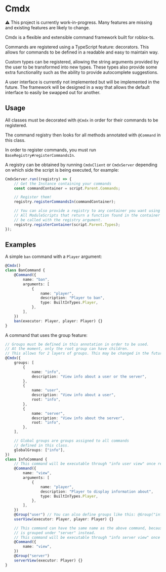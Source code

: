 # Cmdx

⚠️ This project is currently work-in-progress. Many features are missing and existing features are likely to change.

Cmdx is a flexible and extensible command framework built for roblox-ts.

Commands are registered using a TypeScript feature: decorators. This allows for commands to be
defined in a readable and easy to maintain way.

Custom types can be registered, allowing the string arguments provided by the user to be transformed into new types. These
types also provide some extra functionality such as the ability to provide autocomplete suggestions.

A user interface is currently not implemented but will be implemented in the future.
The framework will be designed in a way that allows the default interface to easily be swapped out for another.

## Usage

All classes must be decorated with `@Cmdx` in order for their commands to be registered.

The command registry then looks for all methods annotated with `@Command` in this class.

In order to register commands, you must run `BaseRegistry#registerCommandsIn`.

A registry can be obtained by running `CmdxClient` or `CmdxServer` depending on which side the script is
being executed, for example:

```ts
CmdxServer.run((registry) => {
	// Get the Instance containing your commands
	const commandContainer = script.Parent.Commands;

	// Register them!
	registry.registerCommandsIn(commandContainer);

	// You can also provide a registry to any container you want using this method.
	// All ModuleScripts that return a function found in the container will
	// be called with the registry argument.
	registry.registerContainer(script.Parent.Types);
});
```

## Examples

A simple `ban` command with a `Player` argument:

```ts
@Cmdx()
class BanCommand {
	@Command({
		name: "ban",
		arguments: [
			{
				name: "player",
				description: "Player to ban",
				type: BuiltInTypes.Player,
			},
		],
	})
	ban(executor: Player, player: Player) {}
}
```

A command that uses the group feature:

```ts
// Groups must be defined in this annotation in order to be used.
// At the moment, only the root group can have children.
// This allows for 2 layers of groups. This may be changed in the future!
@Cmdx({
	groups: [
		{
			name: "info",
			description: "View info about a user or the server",
		},
		{
			name: "user",
			description: "View info about a user",
			root: "info",
		},
		{
			name: "server",
			description: "View info about the server",
			root: "info",
		},
	],

	// Global groups are groups assigned to all commands
	// defined in this class.
	globalGroups: ["info"],
})
class InfoCommand {
	// This command will be executable through "info user view" once registered!
	@Command({
		name: "view",
		arguments: [
			{
				name: "player",
				description: "Player to display information about",
				type: BuiltInTypes.Player,
			},
		],
	})
	@Group("user") // You can also define groups like this: @Group("info", "user")
	userView(executor: Player, player: Player) {}

	// This command can have the same name as the above command, because it
	// is grouped under "server" instead.
	// This command will be executable through "info server view" once registered!
	@Command({
		name: "view",
	})
	@Group("server")
	serverView(executor: Player) {}
}
```
